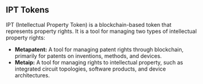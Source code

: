 ## IPT Tokens
IPT (Intellectual Property Token) is a blockchain-based token that represents property rights. It is a tool for managing two types of intellectual property rights:

- **Metapatent:** A tool for managing patent rights through blockchain, primarily for patents on inventions, methods, and devices.
- **Metaip:** A tool for managing rights to intellectual property, such as integrated circuit topologies, software products, and device architectures.